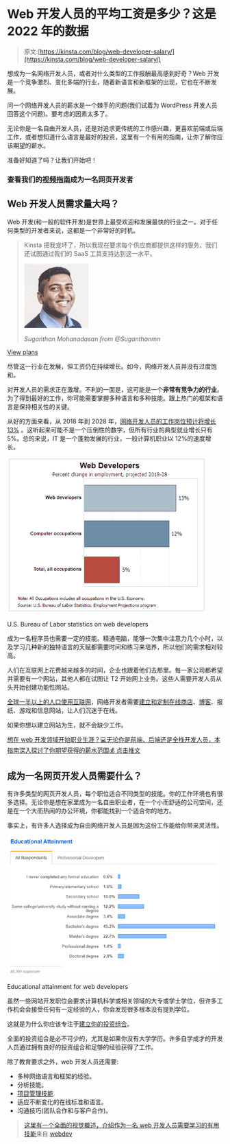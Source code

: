 # Web 开发人员的平均工资是多少？这是 2022 年的数据

> 原文:[https://kinsta.com/blog/web-developer-salary/](https://kinsta.com/blog/web-developer-salary/)

想成为一名网络开发人员，或者对什么类型的工作报酬最高感到好奇？Web 开发是一个竞争激烈、变化多端的行业，随着新语言和新框架的出现，它也在不断发展。

问一个网络开发人员的薪水是一个棘手的问题(我们试着为 WordPress 开发人员回答这个问题)。要考虑的因素太多了。

无论你是一名自由开发人员，还是对追求更传统的工作感兴趣，更喜欢前端或后端工作，或者想知道什么语言是最好的投资，这里有一个有用的指南，让你了解你应该期望的薪水。

准备好知道了吗？让我们开始吧！

### 查看我们的[视频指南](https://www.youtube.com/watch?v=YbOCpNGw1Mc)成为一名网页开发者



## Web 开发人员需求量大吗？

Web 开发(和一般的软件开发)是世界上最受欢迎和发展最快的行业之一。对于任何类型的开发者来说，这都是一个非常好的时机。





> Kinsta 把我宠坏了，所以我现在要求每个供应商都提供这样的服务。我们还试图通过我们的 SaaS 工具支持达到这一水平。
> 
> <footer class="wp-block-kinsta-client-quote__footer">
> 
> ![](img/60f15faa5735bd2437bf9dada5ee9192.png)
> 
> <cite class="wp-block-kinsta-client-quote__cite">Suganthan Mohanadasan from @Suganthanmn</cite></footer>

[View plans](https://kinsta.com/plans/)

尽管这一行业在发展，但工资仍在持续增长。如今，网络开发人员并没有过度饱和。

对开发人员的需求正在激增。不利的一面是，这可能是一个**非常有竞争力的行业**。为了得到最好的工作，你可能需要掌握多种语言和多种技能。跟上热门的框架和语言是保持相关性的关键。

从好的方面来看，从 2018 年到 2028 年，[网络开发人员的工作岗位预计将增长 13%](https://www.bls.gov/ooh/computer-and-information-technology/web-developers.htm) 。这听起来可能不是一个压倒性的数字，但所有行业的典型就业增长只有 5%。总的来说，IT 是一个蓬勃发展的行业，一般计算机职业以 12%的速度增长。

![web developer job outlook](img/34e24dcbaaf8302f42835eac2740ee3d.png)

U.S. Bureau of Labor statistics on web developers



成为一名程序员也需要一定的技能。精通电脑，能够一次集中注意力几个小时，以及学习几种新的独特语言的天赋都需要时间和练习来培养，所以他们的需求相对较高。

人们在互联网上花费越来越多的时间，企业也跟着他们去那里。每一家公司都希望并需要有一个网站，其他人都在试图让 T2 开始网上业务。这些人需要开发人员从头开始创建功能性网站。

[全球一半以上的人口使用互联网](https://www.statista.com/topics/1145/internet-usage-worldwide/)，网络开发者需要[建立和定制在线商店](https://kinsta.com/blog/woocommerce-plugins/)、[博客](https://kinsta.com/blog/how-to-start-a-food-blog/)、报纸、游戏和信息网站，让人们沉迷于在线。

如果你想以建立网站为生，就不会缺少工作。

[想在 web 开发领域开始职业生涯？💻无论你是前端、后端还是全栈开发人员，本指南深入探讨了你期望获得的薪水范围💰 点击推文](https://twitter.com/intent/tweet?url=https%3A%2F%2Fkinsta.com%2Fblog%2Fweb-developer-salary%2F&via=kinsta&text=Looking+to+start+a+career+in+web+development%3F+%F0%9F%92%BB+This+guide+goes+deep+into+the+range+of+salaries+you+can+expect+to+earn%2C+whether+you%E2%80%99re+a+frontend%2C+backend%2C+or+full+stack+developer%F0%9F%92%B0&hashtags=webdev%2Cremotework)


## 成为一名网页开发人员需要什么？

有许多类型的网页开发人员，每个职位适合不同类型的技能。你的工作环境也有很多选择。无论你是想在家里成为一名自由职业者，在一个小而舒适的公司空间，还是在一个大而热闹的办公环境，你都能找到一个适合你的地方。

事实上，有许多人选择成为自由网络开发人员是因为这份工作能给你带来灵活性。

![developer survey education](img/a088cbbb4b520c6c566fdc7545c41bd7.png)

Educational attainment for web developers



虽然一些网站开发职位会要求计算机科学或相关领域的大专或学士学位，但许多工作机会会接受任何有一定经验的人，你会发现很多根本没有提到学位。

这就是为什么你应该专注于[建立你的投资组合](https://kinsta.com/blog/wordpress-portfolio-plugins/)。

全面的投资组合是必不可少的，尤其是如果你没有大学学历。许多自学成才的开发人员通过拥有良好的投资组合和足够的经验获得了工作。

除了教育要求之外，web 开发人员还需要:

*   多种网络语言和框架的经验。
*   分析技能。
*   [项目管理技能](https://kinsta.com/blog/trello-vs-asana/)
*   适应不断变化的在线标准和语言。
*   沟通技巧(团队合作和与客户合作)。

> [这里有一个全面的视觉概述，介绍作为一名 web 开发人员需要学习的有用技能](https://www.reddit.com/r/webdev/comments/foolrw/heres_a_comprehensive_visual_overview_of_useful/?ref_source=embed&ref=share)来自 [webdev](https://www.reddit.com/r/webdev/)